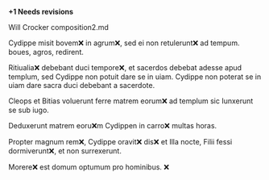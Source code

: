 **+1 Needs revisions**

Will Crocker composition2.md

Cydippe misit bovem❌ in agrum❌, sed ei non retulerunt❌ ad tempum. 
boues, agros, redirent.

Ritiualia❌ debebant duci tempore❌, et sacerdos debebat adesse apud templum, sed Cydippe non potuit dare se in uiam. 
Cydippe non poterat se in uiam dare sacra duci debebant a sacerdote.

Cleops et Bitias voluerunt ferre matrem eorum❌ ad templum sic Iunxerunt se sub iugo.

Deduxerunt matrem eoru❌m Cydippen in carro❌ multas horas. 


Propter magnum rem❌, Cydippe oravit❌ dis❌ et Illa nocte, Filii fessi dormiverunt❌, et non surrexerunt. 

Morere❌ est domum optumum pro hominibus. ❌

